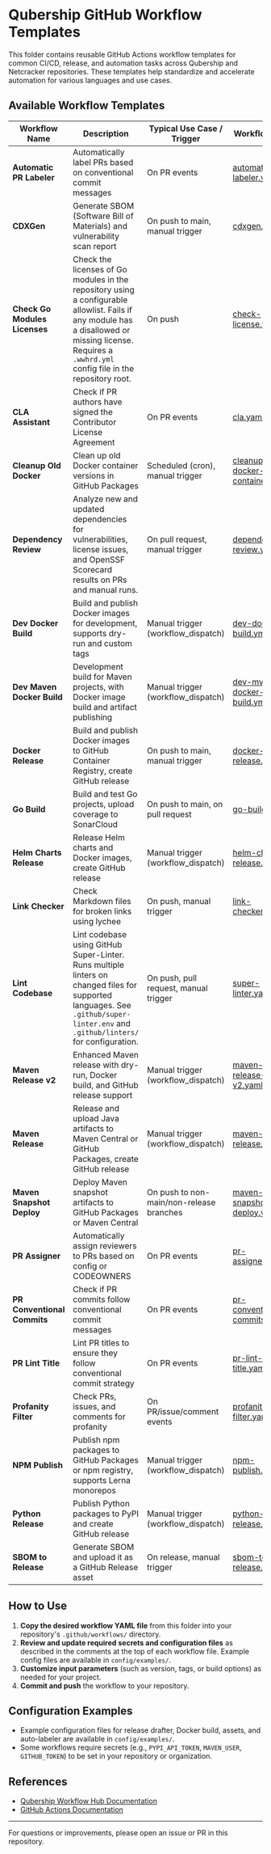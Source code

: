 # Qubership GitHub Workflow Templates

This folder contains reusable GitHub Actions workflow templates for common CI/CD, release, and automation tasks across Qubership and Netcracker repositories. These templates help standardize and accelerate automation for various languages and use cases.

## Available Workflow Templates

| Workflow Name                | Description                                                                                 | Typical Use Case / Trigger                | Workflow File |
|------------------------------|---------------------------------------------------------------------------------------------|-------------------------------------------|---------------|
| **Automatic PR Labeler**     | Automatically label PRs based on conventional commit messages                               | On PR events                              | [automatic-pr-labeler.yaml](./automatic-pr-labeler.yaml) |
| **CDXGen**                   | Generate SBOM (Software Bill of Materials) and vulnerability scan report                    | On push to main, manual trigger           | [cdxgen.yaml](./cdxgen.yaml) |
| **Check Go Modules Licenses** | Check the licenses of Go modules in the repository using a configurable allowlist. Fails if any module has a disallowed or missing license. Requires a `.wwhrd.yml` config file in the repository root. | On push | [check-license.yaml](./check-license.yaml) |
| **CLA Assistant**            | Check if PR authors have signed the Contributor License Agreement                           | On PR events                              | [cla.yaml](./cla.yaml) |
| **Cleanup Old Docker**       | Clean up old Docker container versions in GitHub Packages                                   | Scheduled (cron), manual trigger          | [cleanup-old-docker-container.yaml](./cleanup-old-docker-container.yaml) |
| **Dependency Review**        | Analyze new and updated dependencies for vulnerabilities, license issues, and OpenSSF Scorecard results on PRs and manual runs. | On pull request, manual trigger           | [dependency-review.yaml](./dependency-review.yaml) |
| **Dev Docker Build**         | Build and publish Docker images for development, supports dry-run and custom tags           | Manual trigger (workflow_dispatch)        | [dev-docker-build.yml](./dev-docker-build.yml) |
| **Dev Maven Docker Build**   | Development build for Maven projects, with Docker image build and artifact publishing       | Manual trigger (workflow_dispatch)        | [dev-mvn-docker-build.yml](./dev-mvn-docker-build.yml) |
| **Docker Release**           | Build and publish Docker images to GitHub Container Registry, create GitHub release         | On push to main, manual trigger           | [docker-release.yaml](./docker-release.yaml) |
| **Go Build**                 | Build and test Go projects, upload coverage to SonarCloud                                   | On push to main, on pull request          | [go-build.yaml](./go-build.yaml) |
| **Helm Charts Release**      | Release Helm charts and Docker images, create GitHub release                                | Manual trigger (workflow_dispatch)        | [helm-charts-release.yaml](./helm-charts-release.yaml) |
| **Link Checker**             | Check Markdown files for broken links using lychee                                          | On push, manual trigger                   | [link-checker.yaml](./link-checker.yaml) |
| **Lint Codebase**           | Lint codebase using GitHub Super-Linter. Runs multiple linters on changed files for supported languages. See `.github/super-linter.env` and `.github/linters/` for configuration. | On push, pull request, manual trigger     | [super-linter.yaml](./super-linter.yaml) |
| **Maven Release v2**         | Enhanced Maven release with dry-run, Docker build, and GitHub release support               | Manual trigger (workflow_dispatch)        | [maven-release-v2.yaml](./maven-release-v2.yaml) |
| **Maven Release**            | Release and upload Java artifacts to Maven Central or GitHub Packages, create GitHub release | Manual trigger (workflow_dispatch)        | [maven-release.yaml](./maven-release.yaml) |
| **Maven Snapshot Deploy**    | Deploy Maven snapshot artifacts to GitHub Packages or Maven Central                         | On push to non-main/non-release branches  | [maven-snapshot-deploy.yaml](./maven-snapshot-deploy.yaml) |
| **PR Assigner**              | Automatically assign reviewers to PRs based on config or CODEOWNERS                        | On PR events                              | [pr-assigner.yml](./pr-assigner.yml) |
| **PR Conventional Commits**  | Check if PR commits follow conventional commit messages                                     | On PR events                              | [pr-conventional-commits.yaml](./pr-conventional-commits.yaml) |
| **PR Lint Title**            | Lint PR titles to ensure they follow conventional commit strategy                           | On PR events                              | [pr-lint-title.yaml](./pr-lint-title.yaml) |
| **Profanity Filter**         | Check PRs, issues, and comments for profanity                                               | On PR/issue/comment events                | [profanity-filter.yaml](./profanity-filter.yaml) |
| **NPM Publish**              | Publish npm packages to GitHub Packages or npm registry, supports Lerna monorepos            | Manual trigger (workflow_dispatch)        | [npm-publish.yaml](./npm-publish.yaml) |
| **Python Release**           | Publish Python packages to PyPI and create GitHub release                                   | Manual trigger (workflow_dispatch)        | [python-release.yaml](./python-release.yaml) |
| **SBOM to Release**          | Generate SBOM and upload it as a GitHub Release asset                                       | On release, manual trigger                | [sbom-to-release.yaml](./sbom-to-release.yaml) |

## How to Use

1. **Copy the desired workflow YAML file** from this folder into your repository's `.github/workflows/` directory.
2. **Review and update required secrets and configuration files** as described in the comments at the top of each workflow file. Example config files are available in `config/examples/`.
3. **Customize input parameters** (such as version, tags, or build options) as needed for your project.
4. **Commit and push** the workflow to your repository.

## Configuration Examples
- Example configuration files for release drafter, Docker build, assets, and auto-labeler are available in `config/examples/`.
- Some workflows require secrets (e.g., `PYPI_API_TOKEN`, `MAVEN_USER`, `GITHUB_TOKEN`) to be set in your repository or organization.

## References
- [Qubership Workflow Hub Documentation](https://github.com/netcracker/qubership-workflow-hub)
- [GitHub Actions Documentation](https://docs.github.com/en/actions)

---
For questions or improvements, please open an issue or PR in this repository.
